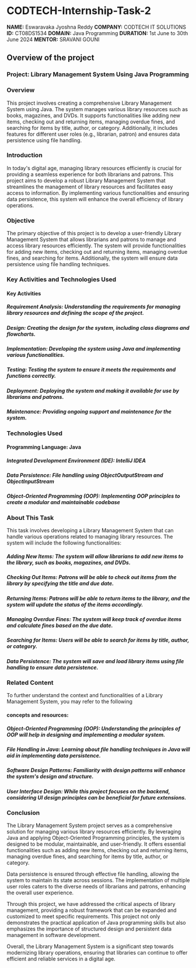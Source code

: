 # CODTECH-Internship-Task-2

**NAME:** Eswaravaka Jyoshna Reddy
**COMPANY:** CODTECH IT SOLUTIONS
**ID:** CT08DS1534
**DOMAIN:** Java Programming
**DURATION:** 1st June to 30th June 2024
**MENTOR:** SRAVANI GOUNI

## Overview of the project

### Project: Library Management System Using Java Programming

### Overview 

This project involves creating a comprehensive Library Management System using Java. The system manages various library resources such as books, magazines, and DVDs. It supports functionalities like adding new items, checking out and returning items, managing overdue fines, and searching for items by title, author, or category. Additionally, it includes features for different user roles (e.g., librarian, patron) and ensures data persistence using file handling.

### Introduction

In today's digital age, managing library resources efficiently is crucial for providing a seamless experience for both librarians and patrons. This project aims to develop a robust Library Management System that streamlines the management of library resources and facilitates easy access to information. By implementing various functionalities and ensuring data persistence, this system will enhance the overall efficiency of library operations.

### Objective

The primary objective of this project is to develop a user-friendly Library Management System that allows librarians and patrons to manage and access library resources efficiently. The system will provide functionalities for adding new items, checking out and returning items, managing overdue fines, and searching for items. Additionally, the system will ensure data persistence using file handling techniques.

### Key Activities and Technologies Used

#### Key Activities

##### Requirement Analysis: Understanding the requirements for managing library resources and defining the scope of the project.
##### Design: Creating the design for the system, including class diagrams and flowcharts.
##### Implementation: Developing the system using Java and implementing various functionalities.
##### Testing: Testing the system to ensure it meets the requirements and functions correctly.
##### Deployment: Deploying the system and making it available for use by librarians and patrons.
##### Maintenance: Providing ongoing support and maintenance for the system.

### Technologies Used

#### Programming Language: Java

##### Integrated Development Environment (IDE): IntelliJ IDEA
##### Data Persistence: File handling using ObjectOutputStream and ObjectInputStream
##### Object-Oriented Programming (OOP): Implementing OOP principles to create a modular and maintainable codebase

### About This Task

This task involves developing a Library Management System that can handle various operations related to managing library resources. The system will include the following functionalities:

##### Adding New Items: The system will allow librarians to add new items to the library, such as books, magazines, and DVDs.
##### Checking Out Items: Patrons will be able to check out items from the library by specifying the title and due date.
##### Returning Items: Patrons will be able to return items to the library, and the system will update the status of the items accordingly.
##### Managing Overdue Fines: The system will keep track of overdue items and calculate fines based on the due date.
##### Searching for Items: Users will be able to search for items by title, author, or category.
##### Data Persistence: The system will save and load library items using file handling to ensure data persistence.

### Related Content
To further understand the context and functionalities of a Library Management System, you may refer to the following

#### concepts and resources:

##### Object-Oriented Programming (OOP): Understanding the principles of OOP will help in designing and implementing a modular system.
##### File Handling in Java: Learning about file handling techniques in Java will aid in implementing data persistence.
##### Software Design Patterns: Familiarity with design patterns will enhance the system's design and structure.
##### User Interface Design: While this project focuses on the backend, considering UI design principles can be beneficial for future extensions.

### Conclusion

The Library Management System project serves as a comprehensive solution for managing various library resources efficiently. By leveraging Java and applying Object-Oriented Programming principles, the system is designed to be modular, maintainable, and user-friendly. It offers essential functionalities such as adding new items, checking out and returning items, managing overdue fines, and searching for items by title, author, or category.

Data persistence is ensured through effective file handling, allowing the system to maintain its state across sessions. The implementation of multiple user roles caters to the diverse needs of librarians and patrons, enhancing the overall user experience.

Through this project, we have addressed the critical aspects of library management, providing a robust framework that can be expanded and customized to meet specific requirements. This project not only demonstrates the practical application of Java programming skills but also emphasizes the importance of structured design and persistent data management in software development.

Overall, the Library Management System is a significant step towards modernizing library operations, ensuring that libraries can continue to offer efficient and reliable services in a digital age.
